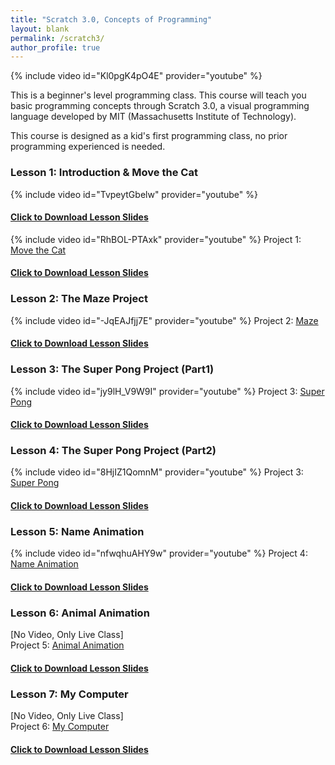 ```yaml
---
title: "Scratch 3.0, Concepts of Programming"
layout: blank
permalink: /scratch3/
author_profile: true
---
```



{% include video id="Kl0pgK4pO4E" provider="youtube" %}

This is a beginner's level programming class. This course will teach you basic programming concepts through Scratch 3.0, a visual programming language developed by MIT (Massachusetts Institute of Technology).   

This course is designed as a kid's first programming class, no prior programming experienced is needed.


### Lesson 1: Introduction & Move the Cat

{% include video id="TvpeytGbelw" provider="youtube" %}

#### [Click to Download Lesson Slides](/assets/docs/scratch1.pdf)   

{% include video id="RhBOL-PTAxk" provider="youtube" %}
Project 1: [Move the Cat](https://scratch.mit.edu/projects/410129679)
#### [Click to Download Lesson Slides](/assets/docs/scratch1.pdf)   

### Lesson 2: The Maze Project

{% include video id="-JqEAJfjj7E" provider="youtube" %}
Project 2: [Maze](https://scratch.mit.edu/projects/404731903)
#### [Click to Download Lesson Slides](/assets/docs/scratch2.pdf)   

### Lesson 3: The Super Pong Project (Part1)

{% include video id="jy9lH_V9W9I" provider="youtube" %}
Project 3: [Super Pong](https://scratch.mit.edu/projects/413033160)
#### [Click to Download Lesson Slides](/assets/docs/scratch3.pdf)   

### Lesson 4: The Super Pong Project (Part2)

{% include video id="8HjIZ1QomnM" provider="youtube" %}
Project 3: [Super Pong](https://scratch.mit.edu/projects/413033160)
#### [Click to Download Lesson Slides](/assets/docs/scratch4.pdf)   


### Lesson 5: Name Animation

{% include video id="nfwqhuAHY9w" provider="youtube" %}
Project 4: [Name Animation](https://scratch.mit.edu/projects/415830828/)
#### [Click to Download Lesson Slides](/assets/docs/scratch5.pdf)

  
### Lesson 6: Animal Animation
[No Video, Only Live Class]  
Project 5: [Animal Animation](https://scratch.mit.edu/projects/415824741/)
#### [Click to Download Lesson Slides](/assets/docs/scratch6.pdf)


### Lesson 7: My Computer
[No Video, Only Live Class]  
Project 6: [My Computer](https://scratch.mit.edu/projects/417248522/)
#### [Click to Download Lesson Slides](/assets/docs/scratch7.pdf)
